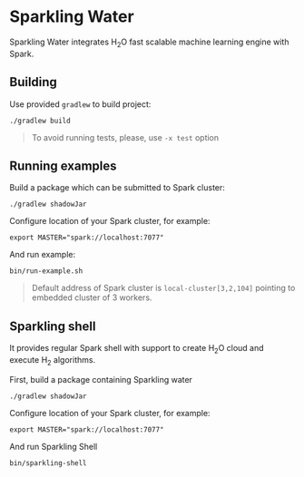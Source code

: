 # Sparkling Water

Sparkling Water integrates H<sub>2</sub>O fast scalable machine learning engine with Spark.

## Building

Use provided `gradlew` to build project:

```
./gradlew build
```

> To avoid running tests, please, use `-x test` option

## Running examples

Build a package which can be submitted to Spark cluster:
```
./gradlew shadowJar
```

Configure location of your Spark cluster, for example:
```
export MASTER="spark://localhost:7077"
```

And run example:
```
bin/run-example.sh
```

> Default address of Spark cluster is `local-cluster[3,2,104]` pointing to embedded cluster of 3 workers.

## Sparkling shell

It provides regular Spark shell with support to create H<sub>2</sub>O cloud and execute H<sub>2</sub> algorithms.

First, build a package containing Sparkling water
```
./gradlew shadowJar
```

Configure location of your Spark cluster, for example:
```
export MASTER="spark://localhost:7077"
```

And run Sparkling Shell
```
bin/sparkling-shell
```





